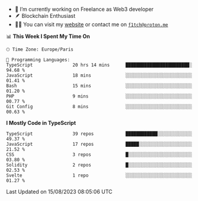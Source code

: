 - 🔭 I’m currently working on Freelance as Web3 developer
- 🪶 Blockchain Enthusiast
- 👨‍💻 You can visit my [website](https://f1tch.xyz) or contact me on [`f1tch@proton.me`](mailto:f1tch@proton.me)

<!--START_SECTION:waka-->
📊 **This Week I Spent My Time On** 

```text
🕑︎ Time Zone: Europe/Paris

💬 Programming Languages: 
TypeScript               20 hrs 14 mins      ████████████████████████░   94.68 % 
JavaScript               18 mins             ░░░░░░░░░░░░░░░░░░░░░░░░░   01.41 % 
Bash                     15 mins             ░░░░░░░░░░░░░░░░░░░░░░░░░   01.20 % 
PHP                      9 mins              ░░░░░░░░░░░░░░░░░░░░░░░░░   00.77 % 
Git Config               8 mins              ░░░░░░░░░░░░░░░░░░░░░░░░░   00.63 % 
```

**I Mostly Code in TypeScript** 

```text
TypeScript               39 repos            ████████████░░░░░░░░░░░░░   49.37 % 
JavaScript               17 repos            █████░░░░░░░░░░░░░░░░░░░░   21.52 % 
CSS                      3 repos             █░░░░░░░░░░░░░░░░░░░░░░░░   03.80 % 
Solidity                 2 repos             █░░░░░░░░░░░░░░░░░░░░░░░░   02.53 % 
Svelte                   1 repo              ░░░░░░░░░░░░░░░░░░░░░░░░░   01.27 % 
```




 Last Updated on 15/08/2023 08:05:06 UTC
<!--END_SECTION:waka-->
